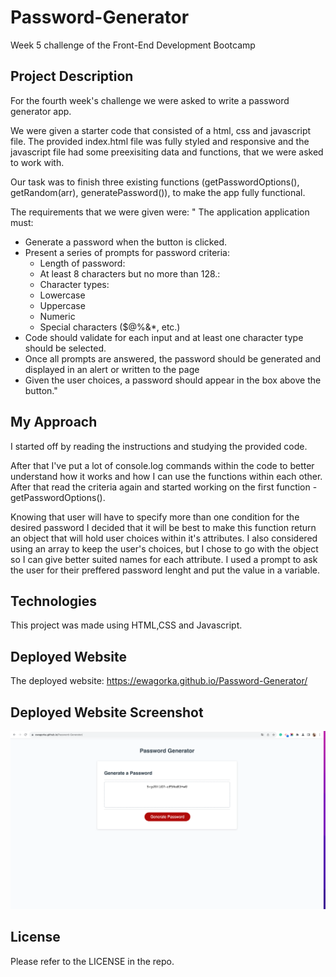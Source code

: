 # Password-Generator
Week 5 challenge of the Front-End Development Bootcamp

## Project Description
For the fourth week's challenge we were asked to write a password generator app. 

We were given a starter code that consisted of a html, css and javascript file. The provided index.html file was fully styled and responsive and the javascript file had some preexisiting data and functions, that we were asked to work with. 

Our task was to finish three existing functions (getPasswordOptions(), getRandom(arr), generatePassword()), to make the app fully functional.

The requirements that we were given were:
" The application application must:

* Generate a password when the button is clicked.
* Present a series of prompts for password criteria:
  * Length of password:
  * At least 8 characters but no more than 128.:
  * Character types:
  * Lowercase 
  * Uppercase 
  * Numeric 
  * Special characters ($@%&*, etc.)
* Code should validate for each input and at least one character type should be selected.
* Once all prompts are answered, the password should be generated and displayed in an alert or written to the page
* Given the user choices, a password should appear in the box above the button."



## My Approach
I started off by reading the instructions and studying the provided code.

After that I've put a lot of console.log commands within the code to better understand how it works and how I can use the functions within each other. After that read the criteria again and started working on the first function - getPasswordOptions().

Knowing that user will have to specify more than one condition for the desired password I decided that it will be best to make this function return an object that will hold user choices within it's attributes. I also considered using an array to keep the user's choices, but I chose to go with the object so I can give better suited names for each attribute. I used a prompt to ask the user for their preffered password lenght and put the value in a variable.



## Technologies
This project was made using HTML,CSS and Javascript.

## Deployed Website
The deployed website: https://ewagorka.github.io/Password-Generator/


## Deployed Website Screenshot
![Deployed Website Screenshot](assets/css/images/deployedWebsite.png "Deployed Website Screenshot")

## License
Please refer to the LICENSE in the repo.